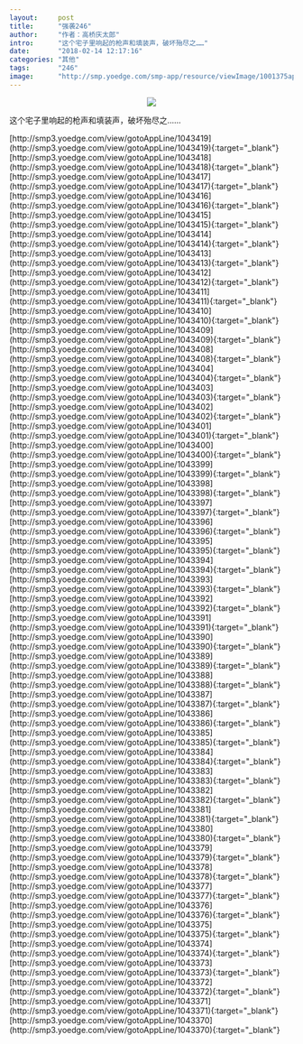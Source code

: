 ```yaml
---
layout:     post
title:      "强袭246"
author:     "作者：高桥庆太郎"
intro:      "这个宅子里响起的枪声和填装声，破坏殆尽之……"
date:       "2018-02-14 12:17:16"
categories: "其他"
tags:       "246"
image:      "http://smp.yoedge.com/smp-app/resource/viewImage/1001375appline.png"
---
```

<div style="text-align: center">
<p><img src="http://smp.yoedge.com/smp-app/resource/viewImage/1001375appline.png"/></p>
</div>
<p class="post-meta">
<span>这个宅子里响起的枪声和填装声，破坏殆尽之……</span>
</p>
[http://smp3.yoedge.com/view/gotoAppLine/1043419](http://smp3.yoedge.com/view/gotoAppLine/1043419){:target="_blank"}
[http://smp3.yoedge.com/view/gotoAppLine/1043418](http://smp3.yoedge.com/view/gotoAppLine/1043418){:target="_blank"}
[http://smp3.yoedge.com/view/gotoAppLine/1043417](http://smp3.yoedge.com/view/gotoAppLine/1043417){:target="_blank"}
[http://smp3.yoedge.com/view/gotoAppLine/1043416](http://smp3.yoedge.com/view/gotoAppLine/1043416){:target="_blank"}
[http://smp3.yoedge.com/view/gotoAppLine/1043415](http://smp3.yoedge.com/view/gotoAppLine/1043415){:target="_blank"}
[http://smp3.yoedge.com/view/gotoAppLine/1043414](http://smp3.yoedge.com/view/gotoAppLine/1043414){:target="_blank"}
[http://smp3.yoedge.com/view/gotoAppLine/1043413](http://smp3.yoedge.com/view/gotoAppLine/1043413){:target="_blank"}
[http://smp3.yoedge.com/view/gotoAppLine/1043412](http://smp3.yoedge.com/view/gotoAppLine/1043412){:target="_blank"}
[http://smp3.yoedge.com/view/gotoAppLine/1043411](http://smp3.yoedge.com/view/gotoAppLine/1043411){:target="_blank"}
[http://smp3.yoedge.com/view/gotoAppLine/1043410](http://smp3.yoedge.com/view/gotoAppLine/1043410){:target="_blank"}
[http://smp3.yoedge.com/view/gotoAppLine/1043409](http://smp3.yoedge.com/view/gotoAppLine/1043409){:target="_blank"}
[http://smp3.yoedge.com/view/gotoAppLine/1043408](http://smp3.yoedge.com/view/gotoAppLine/1043408){:target="_blank"}
[http://smp3.yoedge.com/view/gotoAppLine/1043404](http://smp3.yoedge.com/view/gotoAppLine/1043404){:target="_blank"}
[http://smp3.yoedge.com/view/gotoAppLine/1043403](http://smp3.yoedge.com/view/gotoAppLine/1043403){:target="_blank"}
[http://smp3.yoedge.com/view/gotoAppLine/1043402](http://smp3.yoedge.com/view/gotoAppLine/1043402){:target="_blank"}
[http://smp3.yoedge.com/view/gotoAppLine/1043401](http://smp3.yoedge.com/view/gotoAppLine/1043401){:target="_blank"}
[http://smp3.yoedge.com/view/gotoAppLine/1043400](http://smp3.yoedge.com/view/gotoAppLine/1043400){:target="_blank"}
[http://smp3.yoedge.com/view/gotoAppLine/1043399](http://smp3.yoedge.com/view/gotoAppLine/1043399){:target="_blank"}
[http://smp3.yoedge.com/view/gotoAppLine/1043398](http://smp3.yoedge.com/view/gotoAppLine/1043398){:target="_blank"}
[http://smp3.yoedge.com/view/gotoAppLine/1043397](http://smp3.yoedge.com/view/gotoAppLine/1043397){:target="_blank"}
[http://smp3.yoedge.com/view/gotoAppLine/1043396](http://smp3.yoedge.com/view/gotoAppLine/1043396){:target="_blank"}
[http://smp3.yoedge.com/view/gotoAppLine/1043395](http://smp3.yoedge.com/view/gotoAppLine/1043395){:target="_blank"}
[http://smp3.yoedge.com/view/gotoAppLine/1043394](http://smp3.yoedge.com/view/gotoAppLine/1043394){:target="_blank"}
[http://smp3.yoedge.com/view/gotoAppLine/1043393](http://smp3.yoedge.com/view/gotoAppLine/1043393){:target="_blank"}
[http://smp3.yoedge.com/view/gotoAppLine/1043392](http://smp3.yoedge.com/view/gotoAppLine/1043392){:target="_blank"}
[http://smp3.yoedge.com/view/gotoAppLine/1043391](http://smp3.yoedge.com/view/gotoAppLine/1043391){:target="_blank"}
[http://smp3.yoedge.com/view/gotoAppLine/1043390](http://smp3.yoedge.com/view/gotoAppLine/1043390){:target="_blank"}
[http://smp3.yoedge.com/view/gotoAppLine/1043389](http://smp3.yoedge.com/view/gotoAppLine/1043389){:target="_blank"}
[http://smp3.yoedge.com/view/gotoAppLine/1043388](http://smp3.yoedge.com/view/gotoAppLine/1043388){:target="_blank"}
[http://smp3.yoedge.com/view/gotoAppLine/1043387](http://smp3.yoedge.com/view/gotoAppLine/1043387){:target="_blank"}
[http://smp3.yoedge.com/view/gotoAppLine/1043386](http://smp3.yoedge.com/view/gotoAppLine/1043386){:target="_blank"}
[http://smp3.yoedge.com/view/gotoAppLine/1043385](http://smp3.yoedge.com/view/gotoAppLine/1043385){:target="_blank"}
[http://smp3.yoedge.com/view/gotoAppLine/1043384](http://smp3.yoedge.com/view/gotoAppLine/1043384){:target="_blank"}
[http://smp3.yoedge.com/view/gotoAppLine/1043383](http://smp3.yoedge.com/view/gotoAppLine/1043383){:target="_blank"}
[http://smp3.yoedge.com/view/gotoAppLine/1043382](http://smp3.yoedge.com/view/gotoAppLine/1043382){:target="_blank"}
[http://smp3.yoedge.com/view/gotoAppLine/1043381](http://smp3.yoedge.com/view/gotoAppLine/1043381){:target="_blank"}
[http://smp3.yoedge.com/view/gotoAppLine/1043380](http://smp3.yoedge.com/view/gotoAppLine/1043380){:target="_blank"}
[http://smp3.yoedge.com/view/gotoAppLine/1043379](http://smp3.yoedge.com/view/gotoAppLine/1043379){:target="_blank"}
[http://smp3.yoedge.com/view/gotoAppLine/1043378](http://smp3.yoedge.com/view/gotoAppLine/1043378){:target="_blank"}
[http://smp3.yoedge.com/view/gotoAppLine/1043377](http://smp3.yoedge.com/view/gotoAppLine/1043377){:target="_blank"}
[http://smp3.yoedge.com/view/gotoAppLine/1043376](http://smp3.yoedge.com/view/gotoAppLine/1043376){:target="_blank"}
[http://smp3.yoedge.com/view/gotoAppLine/1043375](http://smp3.yoedge.com/view/gotoAppLine/1043375){:target="_blank"}
[http://smp3.yoedge.com/view/gotoAppLine/1043374](http://smp3.yoedge.com/view/gotoAppLine/1043374){:target="_blank"}
[http://smp3.yoedge.com/view/gotoAppLine/1043373](http://smp3.yoedge.com/view/gotoAppLine/1043373){:target="_blank"}
[http://smp3.yoedge.com/view/gotoAppLine/1043372](http://smp3.yoedge.com/view/gotoAppLine/1043372){:target="_blank"}
[http://smp3.yoedge.com/view/gotoAppLine/1043371](http://smp3.yoedge.com/view/gotoAppLine/1043371){:target="_blank"}
[http://smp3.yoedge.com/view/gotoAppLine/1043370](http://smp3.yoedge.com/view/gotoAppLine/1043370){:target="_blank"}


